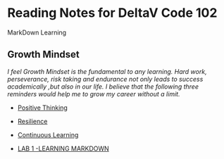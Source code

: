 # Reading Notes for DeltaV Code 102

MarkDown Learning

## Growth Mindset

*I feel Growth Mindset is the fundamental to any learning.
 Hard work, perseverance, risk taking and endurance not only
 leads to success academically ,but also in our life.
 I believe that the following three reminders would help me to grow my career without a limit.*
 
 - [Positive Thinking](/Positive.md)
 
 - [Resilience](/Resilience.md)
 
 - [Continuous Learning](/Learning.md)
 
 - [LAB 1 -LEARNING MARKDOWN](/Learning_Markdown.md)
     
